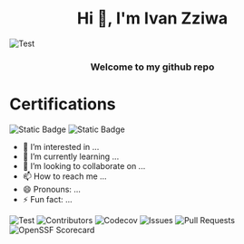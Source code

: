  <h1 align="center">Hi 👋, I'm Ivan Zziwa</h1>

 ![Test](https://img.shields.io/badge/Test-passing-brightgreen)

 <h3 align="center">Welcome to my github repo</h3>
 <h1 align="left">Certifications</h1>
 
![Static Badge](https://img.shields.io/badge/AWS-Certified%20Cloud%20Practioner-green?style=social&logo=amazon&logoColor=black)
![Static Badge](https://img.shields.io/badge/ISC2-Certified%20in%20Cybersecurity-green?style=social&logoColor=black)



- 👀 I’m interested in ...
- 🌱 I’m currently learning ...
- 💞️ I’m looking to collaborate on ...
- 📫 How to reach me ...
- 😄 Pronouns: ...
- ⚡ Fun fact: ...

<!---
Livingstorne/Livingstorne is a ✨ special ✨ repository because its `README.md` (this file) appears on your GitHub profile.
You can click the Preview link to take a look at your changes.
--->

![Test](https://img.shields.io/badge/Test-passing-brightgreen)
![Contributors](https://img.shields.io/github/contributors/YourUsername/YourRepo)
![Codecov](https://img.shields.io/codecov/c/github/YourUsername/YourRepo?logo=codecov)
![Issues](https://img.shields.io/github/issues/Livingstorne/YLivingstorne?color=blue)
![Pull Requests](https://img.shields.io/github/issues-pr/YourUsername/YourRepo?color=blue)
![OpenSSF Scorecard](https://img.shields.io/badge/openssf%20scorecard-7.3-yellowgreen)
